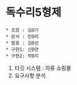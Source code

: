 # 독수리5형제
```
* 조장 : 김O기
* 문서 : 민O리
* 발표 : 김O선
* 구현1: 신O연
* 구현2: 박O지
```
1. 타깃 시스템 : 의류 쇼핑몰
1. 요구사항 분석
